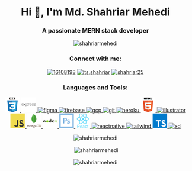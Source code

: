 <h1 align="center"> Hi 👋, I'm Md. Shahriar Mehedi</h1>
<h3 align="center"> A passionate MERN stack developer </h3>

<p align="center"> <img src="https://komarev.com/ghpvc/?username=shahriarmehedi&label=Profile%20views&color=0e75b6&style=flat" alt="shahriarmehedi"  /> </p>


<h3 align="center" > Connect with me: </h3>
<p  align="center">
<a  href="https://stackoverflow.com/users/16108198"  target="blank"> <img align="center"src="https://raw.githubusercontent.com/rahuldkjain/github-profile-readme-generator/master/src/images/icons/Social/stack-overflow.svg"   alt="16108198" height="30" width="40" /></a>
<a  href="https://fb.com/its.shahriar" target="blank"> <img align="center"   src="https://raw.githubusercontent.com/rahuldkjain/github-profile-readme-generator/master/src/images/icons/Social/facebook.svg"  alt="its.shahriar" height="30" width="40" /></a>
<a href="https://dribbble.com/shahriar25" target="blank"> <img align="center"  src="https://raw.githubusercontent.com/rahuldkjain/github-profile-readme-generator/master/src/images/icons/Social/dribbble.svg" alt="shahriar25" height="30" width="40" />  </a>
</p>

<h3 align="center">Languages and Tools:</h3>
<p align="center"> <a href="https://www.w3schools.com/css/"  target="_blank"  rel="noreferrer"><img src="https://raw.githubusercontent.com/devicons/devicon/master/icons/css3/css3-original-wordmark.svg"  alt="css3" width="40" height="40"/> </a> <a href="https://expressjs.com" target="_blank" rel="noreferrer"> <img src="https://raw.githubusercontent.com/devicons/devicon/master/icons/express/express-original-wordmark.svg" alt="express" color="#ffffff" width="40"  height="40"/> </a> <a href="https://www.figma.com/" target="_blank" rel="noreferrer"> <img src="https://www.vectorlogo.zone/logos/figma/figma-icon.svg" alt="figma" width="40" height="40"/> </a> <a href="https://firebase.google.com/" target="_blank"  rel="noreferrer"> <img src="https://www.vectorlogo.zone/logos/firebase/firebase-icon.svg" alt="firebase" width="40" height="40"/> </a> <a href="https://cloud.google.com" target="_blank" rel="noreferrer"> <img src="https://www.vectorlogo.zone/logos/google_cloud/google_cloud-icon.svg" alt="gcp" width="40" height="40"/> </a> <a href="https://git-scm.com/"   target="_blank" rel="noreferrer">  <img src="https://www.vectorlogo.zone/logos/git-scm/git-scm-icon.svg" alt="git" width="40" height="40"/>  </a> <a href="https://heroku.com" target="_blank" rel="noreferrer"> <img src="https://www.vectorlogo.zone/logos/heroku/heroku-icon.svg" alt="heroku"  width="40" height="40"/> </a> <a href="https://www.w3.org/html/" target="_blank" rel="noreferrer">  <img src="https://raw.githubusercontent.com/devicons/devicon/master/icons/html5/html5-original-wordmark.svg" alt="html5" width="40" height="40"/> </a> <a href="https://www.adobe.com/in/products/illustrator.html"  target="_blank" rel="noreferrer">  <img src="https://www.vectorlogo.zone/logos/adobe_illustrator/adobe_illustrator-icon.svg" alt="illustrator" width="40" height="40"/> </a> <a href="https://developer.mozilla.org/en-US/docs/Web/JavaScript" target="_blank"  rel="noreferrer">  <img  src="https://raw.githubusercontent.com/devicons/devicon/master/icons/javascript/javascript-original.svg" alt="javascript" width="40" height="40"/> </a> <a href="https://www.mongodb.com/" target="_blank" rel="noreferrer"> <img src="https://raw.githubusercontent.com/devicons/devicon/master/icons/mongodb/mongodb-original-wordmark.svg"    alt="mongodb" width="40" height="40"/> </a> <a href="https://nodejs.org" target="_blank" rel="noreferrer"> <img src="https://raw.githubusercontent.com/devicons/devicon/master/icons/nodejs/nodejs-original-wordmark.svg" alt="nodejs" width="40" height="40"/> </a> <a href="https://www.photoshop.com/en" target="_blank" rel="noreferrer"> <img src="https://raw.githubusercontent.com/devicons/devicon/master/icons/photoshop/photoshop-line.svg" alt="photoshop" width="40" height="40"/> </a> <a href="https://reactjs.org/" target="_blank" rel="noreferrer"> <img src="https://raw.githubusercontent.com/devicons/devicon/master/icons/react/react-original-wordmark.svg" alt="react"  width="40" height="40"/> </a> <a href="https://reactnative.dev/" target="_blank" rel="noreferrer">   <img src="https://reactnative.dev/img/header_logo.svg" alt="reactnative" width="40"  height="40"/> </a> <a href="https://tailwindcss.com/" target="_blank" rel="noreferrer"> <img src="https://www.vectorlogo.zone/logos/tailwindcss/tailwindcss-icon.svg" alt="tailwind" width="40" height="40"/> </a> <a href="https://www.typescriptlang.org/" target="_blank" rel="noreferrer"> <img src="https://raw.githubusercontent.com/devicons/devicon/master/icons/typescript/typescript-original.svg" alt="typescript" width="40" height="40"/> </a> <a href="https://www.adobe.com/products/xd.html" target="_blank"  rel="noreferrer"> <img src="https://cdn.worldvectorlogo.com/logos/adobe-xd.svg" alt="xd" width="40" height="40"/> </a> </p>

<p align="center"><img align="center"  src="https://github-readme-stats.vercel.app/api/top-langs?username=shahriarmehedi&show_icons=true&locale=en&layout=compact" alt="shahriarmehedi" /></p>

<p align="center">&nbsp;<img  align="center"  src="https://github-readme-stats.vercel.app/api?username=shahriarmehedi&show_icons=true&locale=en" alt="shahriarmehedi" /></p>

<p align="center"> <img align="center"  src="https://github-readme-streak-stats.herokuapp.com/?user=shahriarmehedi&" alt="shahriarmehedi" /></p>
